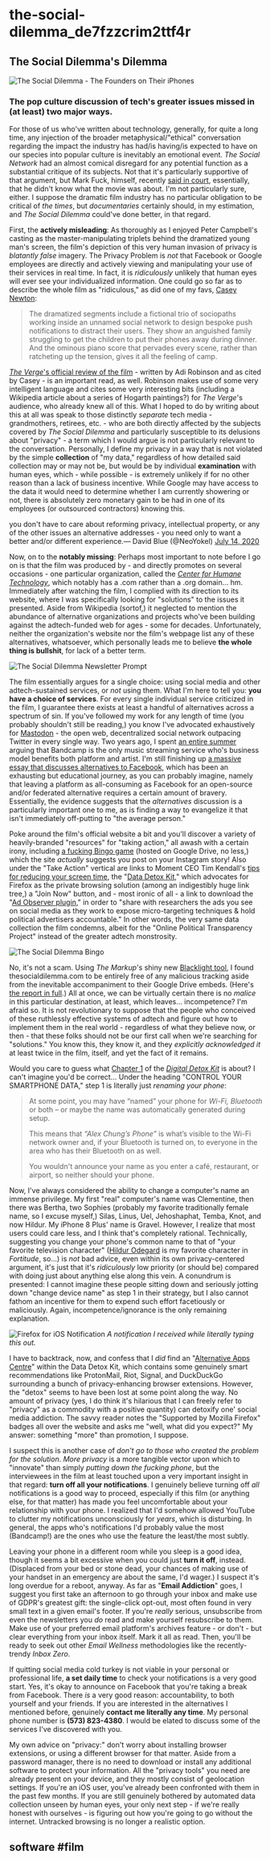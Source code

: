 # the-social-dilemma\_de7fzzcrim2ttf4r

## The Social Dilemma's Dilemma

![The Social Dilemma - The Founders on Their iPhones](https://i.snap.as/5X1uFAi.jpg)

### The pop culture discussion of tech's greater issues missed in \(at least\) two major ways.

For those of us who've written about technology, generally, for quite a long time, any injection of the broader metaphysical/"ethical" conversation regarding the impact the industry has had/is having/is expected to have on our species into popular culture is inevitably an emotional event. _The Social Network_ had an almost comical disregard for any potential function as a substantial critique of its subjects. Not that it's particularly supportive of that argument, but Mark Fuck, himself, recently [said in court](https://www.businessinsider.com/mark-zuckerberg-mentions-the-social-network-during-testimony-2018-4), essentially, that he didn't know what the movie was about. I'm not particularly sure, either. I suppose the dramatic film industry has no particular obligation to be critical of _the times_, but _documentaries_ certainly should, in my estimation, and _The Social Dilemma_ could've done better, in that regard.

First, the **actively misleading**: As thoroughly as I enjoyed Peter Campbell's casting as the master-manipulating triplets behind the dramatized young man's screen, the film's depiction of this very human invasion of privacy is _blatantly false_ imagery. The Privacy Problem is _not_ that Facebook or Google employees are directly and actively viewing and manipulating your use of their services in real time. In fact, it is _ridiculously_ unlikely that human eyes will ever see your individualized information. One could go so far as to describe the whole film as "ridiculous," as did one of my favs, [Casey Newton](https://www.theverge.com/interface/2020/9/16/21437942/social-dilemma-netflix-review-orlowski-sarah-zhang-memo-facebook-buzzfeed):

> The dramatized segments include a fictional trio of sociopaths working inside an unnamed social network to design bespoke push notifications to distract their users. They show an anguished family struggling to get the children to put their phones away during dinner. And the ominous piano score that pervades every scene, rather than ratcheting up the tension, gives it all the feeling of camp.

[_The Verge_'s official review of the film](https://www.theverge.com/2020/9/4/21419993/the-social-dilemma-jeff-orlowski-netflix-movie-review-social-media-algorithms) - written by Adi Robinson and as cited by Casey - is an important read, as well. Robinson makes use of some very intelligent language and cites some very interesting bits \(including a Wikipedia article about a series of Hogarth paintings?\) for _The Verge_'s audience, who already knew all of this. What I hoped to do by writing about this at all was speak to those distinctly _separate_ tech media - grandmothers, retirees, etc. - who are both directly affected by the subjects covered by _The Social Dilemma_ and particularly susceptible to its delusions about "privacy" - a term which I would argue is not particularly relevant to the conversation. Personally, I define my privacy in a way that is not violated by the simple **collection** of "my data," regardless of how detailed said collection may or may not be, but would be by individual **examination** with human eyes, which - while possible - is extremely unlikely if for no other reason than a lack of business incentive. While Google may have access to the data it would need to determine whether I am currently showering or not, there is absolutely zero monetary gain to be had in one of its employees \(or outsourced contractors\) knowing this.

you don't have to care about reforming privacy, intellectual property, or any of the other issues an alternative addresses - you need only to want a better and/or different experience.— David Blue \(@NeoYokel\) [July 14, 2020](https://twitter.com/NeoYokel/status/1283173322822488064?ref_src=twsrc%5Etfw)

Now, on to the **notably missing**: Perhaps most important to note before I go on is that the film was produced by - and directly promotes on several occasions - one particular organization, called the [_Center for Humane Technology_](https://www.humanetech.com/), which notably has a .com rather than a .org domain... hm. Immediately after watching the film, I complied with its direction to its website, where I was specifically looking for "solutions" to the issues it presented. Aside from Wikipedia \(sortof,\) it neglected to mention the abundance of alternative organizations and projects who've been building against the adtech-funded web for ages - some for decades. Unfortunately, neither the organization's website nor the film's webpage list any of these alternatives, whatsoever, which personally leads me to believe **the whole thing is bullshit**, for lack of a better term.

![The Social Dilemma Newsletter Prompt](https://i.snap.as/6k9MzeE.png)

The film essentially argues for a single choice: using social media and other adtech-sustained services, or _not_ using them. What I'm here to tell you: **you have a choice of services**. For every single individual service criticized in the film, I guarantee there exists at least a handful of alternatives across a spectrum of sin. If you've followed my work for any length of time \(you probably shouldn't still be reading,\) you know I've advocated exhaustively for [Mastodon](https://joinmastodon.org/) - the open web, decentralized social network outpacing Twitter in every single way. Two years ago, I spent [an entire summer](https://bilge.world/bandcamp-streaming-music) arguing that Bandcamp is the only music streaming service who's business model benefits both platform and artist. I'm still finishing up [a massive essay that discusses alternatives to Facebook](https://www.notion.so/rotund/David-Blue-vs-Big-Blue-9d82a679c93a41d78c6736e8a61e30e0), which has been an exhausting but educational journey, as you can probably imagine, namely that leaving a platform as all-consuming as Facebook for an open-source and/or federated alternative requires a certain amount of bravery. Essentially, the evidence suggests that the _alternatives_ discussion is a particularly important one to me, as is finding a way to evangelize it that isn't immediately off-putting to "the average person."

Poke around the film's official website a bit and you'll discover a variety of heavily-branded "resources" for "taking action," all awash with a certain irony, including [a fucking Bingo game](https://drive.google.com/file/d/1juAZCcmRpNNjXajXnm0KOS-9fFUhPI3q/view) \(hosted on Google Drive, no less,\) which the site _actually_ suggests you post on your Instagram story! Also under the "Take Action" vertical are links to Moment CEO Tim Kendall's [tips for reducing your screen time](https://www.thesocialdilemma.com/reclaim-your-screen-time/), the "[Data Detox Kit](https://datadetoxkit.org/en/home/)," which advocates for Firefox as the private browsing solution \(among an indigestibly huge link tree,\) a "Join Now" button, and - most ironic of all - a link to download the "[Ad Observer plugin](https://adobserver.org/)," in order to "share with researchers the ads you see on social media as they work to expose micro-targeting techniques & hold political advertisers accountable." In other words, the very same data collection the film condemns, albeit for the "Online Political Transparency Project" instead of the greater adtech monstrosity.

![The Social Dilemma Bingo](https://i.snap.as/gf22b9R.png)

No, it's not a scam. Using _The Markup_'s shiny new [Blacklight tool](https://themarkup.org/blacklight), I found thesocialdilemma.com to be entirely free of any malicious tracking aside from the inevitable accompaniment to their Google Drive embeds. \(Here's [the report in full](https://s3.us-west-2.amazonaws.com/secure.notion-static.com/893e4684-462b-4548-92ad-b85f240d0e85/report.html?X-Amz-Algorithm=AWS4-HMAC-SHA256&X-Amz-Credential=AKIAT73L2G45O3KS52Y5%2F20201001%2Fus-west-2%2Fs3%2Faws4_request&X-Amz-Date=20201001T204417Z&X-Amz-Expires=86400&X-Amz-Signature=98001ad78557d11b12dda1347cb193c252f54a81b00547970717080c06bf04eb&X-Amz-SignedHeaders=host&response-content-disposition=filename%20%3D%22report.html%22).\) All at once, we can be virtually certain there is no _malice_ in this particular destination, at least, which leaves... incompetence? I'm afraid so. It is not revolutionary to suppose that the people who conceived of these ruthlessly effective systems of adtech and figure out how to implement them in the real world - regardless of what they believe now, or then - that these folks should not be our first call when we're searching for "solutions." You know this, they know it, and they _explicitly acknowledged it_ at least twice in the film, itself, and yet the fact of it remains.

Would you care to guess what [Chapter 1](https://datadetoxkit.org/en/privacy/essentials/#step-1) of the [_Digital Detox Kit_](https://datadetoxkit.org/) is about? I can't imagine you'd be correct... Under the heading "CONTROL YOUR SMARTPHONE DATA," step 1 is literally just _renaming your phone_:

> At some point, you may have “named” your phone for _Wi-Fi, Bluetooth_ or both – or maybe the name was automatically generated during setup.
>
> This means that _“Alex Chung’s Phone”_ is what’s visible to the Wi-Fi network owner and, if your Bluetooth is turned on, to everyone in the area who has their Bluetooth on as well.
>
> You wouldn't announce your name as you enter a café, restaurant, or airport, so neither should your phone.

Now, I've always considered the ability to change a computer's name an immense privilege. My first "real" computer's name was Clementine, then there was Bertha, two Sophies \(probably my favorite traditionally female name, so I excuse myself,\) Silas, Linus, Uel, Jehoshaphat, Temba, Knot, and now Hildur. My iPhone 8 Plus' name is Gravel. However, I realize that most users could care less, and I think that's completely rational. Technically, suggesting you change your phone's common name to that of "your favorite television character" \([Hildur Odegard](https://fortitude.fandom.com/wiki/Hildur_Odegard) is my favorite character in _Fortitude_, so...\) is _not_ bad advice, even within its own privacy-centered argument, it's just that it's _ridiculously_ low priority \(or should be\) compared with doing just about anything else along this vein. A conundrum is presented: I cannot imagine these people sitting down and seriously jotting down "change device name" as step 1 in their strategy, but I also cannot fathom an incentive for them to expend such effort facetiously or maliciously. Again, incompetence/ignorance is the only remaining explanation.

![Firefox for iOS Notification](https://i.snap.as/sEa9ojU.jpeg) _A notification I received while literally typing this out._

I have to backtrack, now, and confess that I _did_ find an "[Alternative Apps Centre](https://datadetoxkit.org/en/alternative-app-centre/)" within the Data Detox Kit, which contains some genuinely smart recommendations like ProtonMail, Riot, Signal, and DuckDuckGo surrounding a bunch of privacy-enhancing browser extensions. However, the "detox" seems to have been lost at some point along the way. No amount of privacy \(yes, I do think it's hilarious that I can freely refer to "privacy" as a commodity with a positive quantity\) can detoxify one' social media addiction. The savvy reader notes the "Supported by Mozilla Firefox" badges all over the website and asks me "well, what did you expect?" My answer: something "more" than promotion, I suppose.

I suspect this is another case of _don't go to those who created the problem for the solution_. _More privacy_ is a more tangible vector upon which to "innovate" than simply _putting down the fucking phone_, but the interviewees in the film at least touched upon a very important insight in that regard: **turn off all your notifications**. I genuinely believe turning off _all_ notifications is a good way to proceed, especially if this film \(or anything else, for that matter\) has made you feel uncomfortable about your relationship with your phone. I realized that I'd somehow allowed YouTube to clutter my notifications unconsciously for _years_, which is disturbing. In general, the apps who's notifications I'd probably value the most \(Bandcamp!\) are the ones who use the feature the least/the most subtly.

Leaving your phone in a different room while you sleep is a good idea, though it seems a bit excessive when you could just **turn it off**, instead. \(Displaced from your bed or stone dead, your chances of making use of your handset in an emergency are about the same, I'd wager.\) I suspect it's long overdue for a reboot, anyway. As far as "**Email Addiction**" goes, I suggest you first take an afternoon to go through your inbox and make use of GDPR's greatest gift: the single-click opt-out, most often found in very small text in a given email's footer. If you're _really_ serious, unsubscribe from even the newsletters you _do_ read and make yourself resubscribe to them. Make use of your preferred email platform's archives feature - or don't - but clear everything from your inbox itself. Mark it all as read. Then, you'll be ready to seek out other _Email Wellness_ methodologies like the recently-trendy _Inbox Zero_.

If quitting social media cold turkey is not viable in your personal or professional life, **a set daily time** to check your notifications is a very good start. Yes, it's okay to announce on Facebook that you're taking a break from Facebook. There _is_ a very good reason: accountability, to both yourself and your friends. If you are interested in the alternatives I mentioned before, genuinely **contact me literally any time**. My personal phone number is **\(573\) 823-4380**. I would be elated to discuss some of the services I've discovered with you.

My own advice on "privacy:" don't worry about installing browser extensions, or using a different browser for that matter. Aside from a password manager, there is no need to download or install any additional software to protect your information. All the "privacy tools" you need are already present on your device, and they mostly consist of geolocation settings. If you're an iOS user, you've already been confronted with them in the past few months. If you are still genuinely bothered by automated data collection unseen by human eyes, your only next step - if we're really honest with ourselves - is figuring out how you're going to go without the internet. Untracked browsing is no longer a realistic option.

## software \#film


